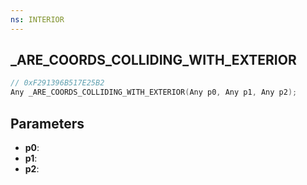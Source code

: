```yaml
---
ns: INTERIOR
---
```

## _ARE_COORDS_COLLIDING_WITH_EXTERIOR

```c
// 0xF291396B517E25B2
Any _ARE_COORDS_COLLIDING_WITH_EXTERIOR(Any p0, Any p1, Any p2);
```

## Parameters
* **p0**:
* **p1**:
* **p2**:
